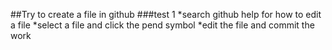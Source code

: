 ##Try to create a file in github
###test 1
*search github help for how to edit a file
*select a file and click the pend symbol
*edit the file and commit the work
